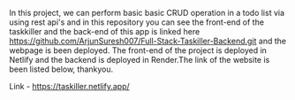 In this project, we can perform basic basic CRUD operation in a todo list via using rest api's and in this repository you can see the front-end of the taskkiller and the back-end of this app is linked here https://github.com/ArjunSuresh007/Full-Stack-Taskiller-Backend.git and the webpage is been deployed. The front-end of the project is deployed in Netlify and the backend is deployed in Render.The link of the website is been listed below, thankyou.

Link - https://taskiller.netlify.app/
